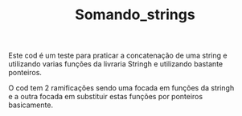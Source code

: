 <style>
    header{
        text-aligner: center;
        font-weigth: bold;
    }
    main{
        justify-content: center;
        width: 90%;
    }
    p{
        text-aligner: center;
    }
</style>

<header>
<h1>Somando_strings</h1>
</header>

<main>
<p>
    Este cod é um teste para praticar a concatenação de uma string e utilizando varias funções da livraria Stringh e utilizando bastante ponteiros.
</p>

<p>
    O cod tem 2 ramificações sendo uma focada em funções da stringh e a outra focada em substituir estas funções por ponteiros basicamente.
</p>
</main>